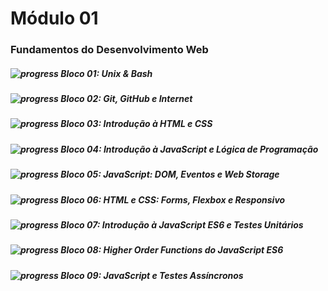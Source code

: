 # Módulo 01

### Fundamentos do Desenvolvimento Web 


##### ![progress](https://progress-bar.dev/100/ "progresso") Bloco 01: Unix & Bash

##### ![progress](https://progress-bar.dev/0/ "progresso") Bloco 02: Git, GitHub e Internet

##### ![progress](https://progress-bar.dev/0/ "progresso") Bloco 03: Introdução à HTML e CSS

##### ![progress](https://progress-bar.dev/0/ "progresso") Bloco 04: Introdução à JavaScript e Lógica de Programação

##### ![progress](https://progress-bar.dev/0/ "progresso") Bloco 05: JavaScript: DOM, Eventos e Web Storage

##### ![progress](https://progress-bar.dev/0/ "progresso") Bloco 06: HTML e CSS: Forms, Flexbox e Responsivo

##### ![progress](https://progress-bar.dev/0/ "progresso") Bloco 07: Introdução à JavaScript ES6 e Testes Unitários

##### ![progress](https://progress-bar.dev/0/ "progresso") Bloco 08: Higher Order Functions do JavaScript ES6

##### ![progress](https://progress-bar.dev/0/ "progresso") Bloco 09: JavaScript e Testes Assíncronos